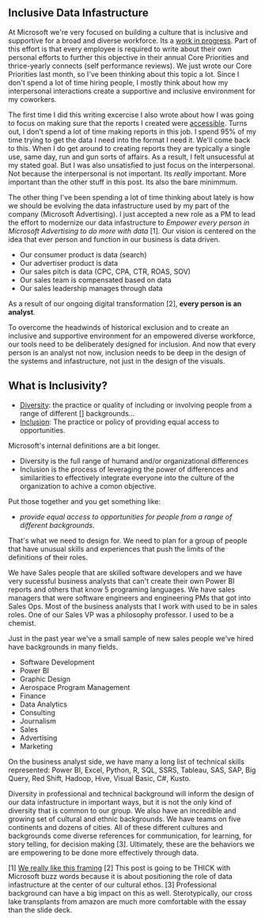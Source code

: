 Inclusive Data Infastructure
--

At Microsoft we're very focused on building a culture that is inclusive and supportive for a broad and diverse workforce. Its a [work in progress](https://www.microsoft.com/en-us/diversity/inside-microsoft/default.aspx#coreui-contentrichblock-9se7qru). Part of this effort is that every employee is required to write about their own personal efforts to further this objective in their annual Core Priorities and thrice-yearly connects (self performance reviews). We just wrote our Core Priorities last month, so I've been thinking about this topic a lot. Since I don't spend a lot of time hiring people, I mostly think about how my interpersonal interactions create a supportive and inclusive environment for my coworkers.

The first time I did this writing excercise I also wrote about how I was going to focus on making sure that the reports I created were [accessible](https://datasavvy.me/2018/06/06/power-bi-report-accessibility-checklist/). Turns out, I don't spend a lot of time making reports in this job. I spend 95% of my time trying to get the data I need into the format I need it. We'll come back to this. When I do get around to creating reports they are typically a single use, same day, run and gun sorts of affairs. As a result, I felt unsucessful at my stated goal. But I was also unsatisfied to just focus on the interpersonal. Not because the interpersonal is not important. Its *really* important. More important than the other stuff in this post. Its also the bare minimmum.

The other thing I've been spending a lot of time thinking about lately is how we should be evolving the data infastructure used by my part of the company (Microsoft Advertising). I just accepted a new role as a PM to lead the effort to modernize our data infastructure to *Empower every person in Microsoft Advertising to do more with data* [1]. Our vision is centered on the idea that ever person and function in our business is data driven. 
* Our consumer product is data (search)
* Our advertiser product is data
* Our sales pitch is data (CPC, CPA, CTR, ROAS, SOV) 
* Our sales team is compensated based on data
* Our sales leadership manages through data

As a result of our ongoing digital transformation [2], **every person is an analyst**. 

To overcome the headwinds of historical exclusion and to create an inclusive and supportive environment for an empowered diverse workforce, our tools need to be deliberately designed for inclusion. And now that every person is an analyst not now, inclusion needs to be deep in the design of the systems and  infastructure, not just in the design of the visuals.

What is Inclusivity?
--

* [Diversity](https://www.bing.com/search?q=diversity): the practice or quality of including or involving people from a range of different [] backgrounds... 
* [Inclusion](https://www.bing.com/search?q=inclusion): The practice or policy of providing equal access to opportunities.

Microsoft's internal definitions are a bit longer.
* Diversity is the full range of humand and/or organizational differences
* Inclusion is the process of leveraging the power of differences and similarities to effectively integrate everyone into the culture of the organization to achive a comon objective.
  
Put those together and you get something like: 
* *provide equal access to opportunities for people from a range of different backgrounds*.
   
That's what we need to design for. We need to plan for a group of people that have unusual skills and experiences that push the limits of the definitions of their roles. 

We have Sales people that are skilled software developers and we have very sucessful business analysts that can't create their own Power BI reports and others that know 5 programing languages. We have sales managers that were software engineers and engineering PMs that got into Sales Ops. Most of the business analysts that I work with used to be in sales roles. One of our Sales VP was a philosophy professor. I used to be a chemist.

Just in the past year we've a small sample of new sales people we've hired have backgrounds in many fields.
* Software Development
* Power BI
* Graphic Design
* Aerospace Program Management
* Finance
* Data Analytics
* Consulting
* Journalism
* Sales
* Advertising
* Marketing

On the business analyst side, we have many a long list of technical skills represented: Power BI, Excel, Python, R, SQL, SSRS, Tableau, SAS, SAP, Big Query, Red Shift, Hadoop, Hive, Visual Basic, C#, Kusto.

Diversity in professional and technical background will inform the design of our data infastructure in important ways, but it is not the only kind of diversity that is common to our group. We also have an incredible and growing set of cultural and ethnic backgrounds. We have teams on five continents and dozens of cities. All of these different cultures and backgrounds come diverse references for communication, for learning, for story telling, for decision making [3]. Ultimately, these are the behaviors we are empowering to be done more effectively through data.





[1] [We really like this framing](https://www.microsoft.com/en-us/about)
[2] This post is going to be THICK with Microsoft buzz words because it is about positioning the role of data infastructure at the center of our cultural ethos.
[3] Professional background can have a big impact on this as well. Sterotypically, our cross lake transplants from amazon are much more comfortable with the essay than the slide deck.